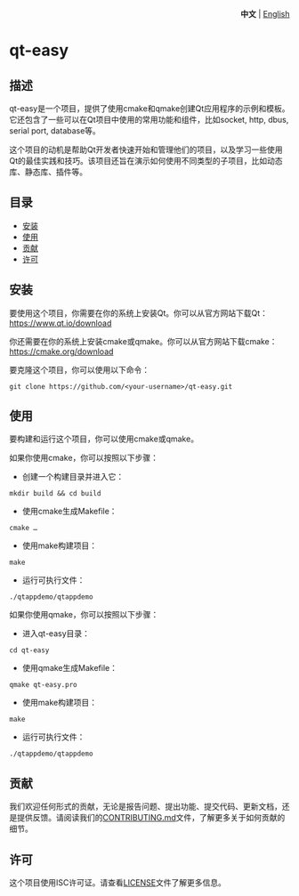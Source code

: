 <p align="right">
  <b>中文</b> | <a href="./README.en.md">English</a>
</p>

# qt-easy

## 描述

qt-easy是一个项目，提供了使用cmake和qmake创建Qt应用程序的示例和模板。它还包含了一些可以在Qt项目中使用的常用功能和组件，比如socket, http, dbus, serial port, database等。

这个项目的动机是帮助Qt开发者快速开始和管理他们的项目，以及学习一些使用Qt的最佳实践和技巧。该项目还旨在演示如何使用不同类型的子项目，比如动态库、静态库、插件等。

## 目录

- [安装](#安装)
- [使用](#使用)
- [贡献](#贡献)
- [许可](#许可)

## 安装

要使用这个项目，你需要在你的系统上安装Qt。你可以从官方网站下载Qt：https://www.qt.io/download

你还需要在你的系统上安装cmake或qmake。你可以从官方网站下载cmake：https://cmake.org/download

要克隆这个项目，你可以使用以下命令：
````
git clone https://github.com/<your-username>/qt-easy.git
````

## 使用

要构建和运行这个项目，你可以使用cmake或qmake。

如果你使用cmake，你可以按照以下步骤：

- 创建一个构建目录并进入它：
````
mkdir build && cd build
````

- 使用cmake生成Makefile：
````
cmake …
````

- 使用make构建项目：
````
make
````

- 运行可执行文件：
````
./qtappdemo/qtappdemo
````

如果你使用qmake，你可以按照以下步骤：

- 进入qt-easy目录：
````
cd qt-easy
````

- 使用qmake生成Makefile：
````
qmake qt-easy.pro
````

- 使用make构建项目：
````
make
````

- 运行可执行文件：
````
./qtappdemo/qtappdemo
````

## 贡献

我们欢迎任何形式的贡献，无论是报告问题、提出功能、提交代码、更新文档，还是提供反馈。请阅读我们的[CONTRIBUTING.md](CONTRIBUTING.md)文件，了解更多关于如何贡献的细节。

## 许可

这个项目使用ISC许可证。请查看[LICENSE](LICENSE)文件了解更多信息。